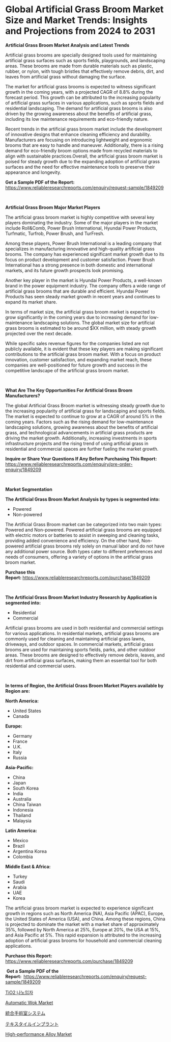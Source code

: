 <p><h1>Global Artificial Grass Broom Market Size and Market Trends: Insights and Projections from 2024 to 2031</h1></p><p><strong>Artificial Grass Broom Market Analysis and Latest Trends</strong></p>
<p><p>Artificial grass brooms are specially designed tools used for maintaining artificial grass surfaces such as sports fields, playgrounds, and landscaping areas. These brooms are made from durable materials such as plastic, rubber, or nylon, with tough bristles that effectively remove debris, dirt, and leaves from artificial grass without damaging the surface.</p><p>The market for artificial grass brooms is expected to witness significant growth in the coming years, with a projected CAGR of 8.8% during the forecast period. This growth can be attributed to the increasing popularity of artificial grass surfaces in various applications, such as sports fields and residential landscaping. The demand for artificial grass brooms is also driven by the growing awareness about the benefits of artificial grass, including its low maintenance requirements and eco-friendly nature.</p><p>Recent trends in the artificial grass broom market include the development of innovative designs that enhance cleaning efficiency and durability. Manufacturers are focusing on introducing lightweight and ergonomic brooms that are easy to handle and maneuver. Additionally, there is a rising demand for eco-friendly broom options made from recycled materials to align with sustainable practices.Overall, the artificial grass broom market is poised for steady growth due to the expanding adoption of artificial grass surfaces and the need for effective maintenance tools to preserve their appearance and longevity.</p></p>
<p><strong>Get a Sample PDF of the Report:&nbsp;</strong> <a href="https://www.reliableresearchreports.com/enquiry/request-sample/1849209">https://www.reliableresearchreports.com/enquiry/request-sample/1849209</a></p>
<p>&nbsp;</p>
<p><strong>Artificial Grass Broom Major Market Players</strong></p>
<p><p>The artificial grass broom market is highly competitive with several key players dominating the industry. Some of the major players in the market include Roll&Comb, Power Brush International, Hyundai Power Products, Turfmatic, Turfrob, Power Brush, and TurFresh.</p><p>Among these players, Power Brush International is a leading company that specializes in manufacturing innovative and high-quality artificial grass brooms. The company has experienced significant market growth due to its focus on product development and customer satisfaction. Power Brush International has a strong presence in both domestic and international markets, and its future growth prospects look promising.</p><p>Another key player in the market is Hyundai Power Products, a well-known brand in the power equipment industry. The company offers a wide range of artificial grass brooms that are durable and efficient. Hyundai Power Products has seen steady market growth in recent years and continues to expand its market share.</p><p>In terms of market size, the artificial grass broom market is expected to grow significantly in the coming years due to increasing demand for low-maintenance landscaping solutions. The global market size for artificial grass brooms is estimated to be around $XX million, with steady growth projected over the next decade.</p><p>While specific sales revenue figures for the companies listed are not publicly available, it is evident that these key players are making significant contributions to the artificial grass broom market. With a focus on product innovation, customer satisfaction, and expanding market reach, these companies are well-positioned for future growth and success in the competitive landscape of the artificial grass broom market.</p></p>
<p>&nbsp;</p>
<p><strong>What Are The Key Opportunities For Artificial Grass Broom Manufacturers?</strong></p>
<p><p>The global Artificial Grass Broom market is witnessing steady growth due to the increasing popularity of artificial grass for landscaping and sports fields. The market is expected to continue to grow at a CAGR of around 5% in the coming years. Factors such as the rising demand for low-maintenance landscaping solutions, growing awareness about the benefits of artificial grass, and technological advancements in artificial grass products are driving the market growth. Additionally, increasing investments in sports infrastructure projects and the rising trend of using artificial grass in residential and commercial spaces are further fueling the market growth.</p></p>
<p><strong>Inquire or Share Your Questions If Any Before Purchasing This Report:</strong> <a href="https://www.reliableresearchreports.com/enquiry/pre-order-enquiry/1849209">https://www.reliableresearchreports.com/enquiry/pre-order-enquiry/1849209</a></p>
<p>&nbsp;</p>
<p><strong>Market Segmentation</strong></p>
<p><strong>The Artificial Grass Broom Market Analysis by types is segmented into:</strong></p>
<p><ul><li>Powered</li><li>Non-powered</li></ul></p>
<p><p>The Artificial Grass Broom market can be categorized into two main types: Powered and Non-powered. Powered artificial grass brooms are equipped with electric motors or batteries to assist in sweeping and cleaning tasks, providing added convenience and efficiency. On the other hand, Non-powered artificial grass brooms rely solely on manual labor and do not have any additional power source. Both types cater to different preferences and needs of consumers, offering a variety of options in the artificial grass broom market.</p></p>
<p><strong>Purchase this Report:&nbsp;</strong><a href="https://www.reliableresearchreports.com/purchase/1849209">https://www.reliableresearchreports.com/purchase/1849209</a></p>
<p>&nbsp;</p>
<p><strong>The Artificial Grass Broom Market Industry Research by Application is segmented into:</strong></p>
<p><ul><li>Residential</li><li>Commercial</li></ul></p>
<p><p>Artificial grass brooms are used in both residential and commercial settings for various applications. In residential markets, artificial grass brooms are commonly used for cleaning and maintaining artificial grass lawns, driveways, and outdoor spaces. In commercial markets, artificial grass brooms are used for maintaining sports fields, parks, and other outdoor areas. These brooms are designed to effectively remove debris, leaves, and dirt from artificial grass surfaces, making them an essential tool for both residential and commercial users.</p></p>
<p>&nbsp;</p>
<p><strong>In terms of Region, the Artificial Grass Broom Market Players available by Region are:</strong></p>
<p>
    <p> <strong> North America: </strong>
        <ul>
            <li>United States</li>
            <li>Canada</li>
        </ul>
        </p> 
    <p> <strong> Europe: </strong>
        <ul>
            <li>Germany</li>
            <li>France</li>
            <li>U.K.</li>
            <li>Italy</li>
            <li>Russia</li>
        </ul>
        </p> 
    <p> <strong> Asia-Pacific: </strong>
        <ul>
            <li>China</li>
            <li>Japan</li>
            <li>South Korea</li>
            <li>India</li>
            <li>Australia</li>
            <li>China Taiwan</li>
            <li>Indonesia</li>
            <li>Thailand</li>
            <li>Malaysia</li>
        </ul>
        </p> 
    <p> <strong> Latin America: </strong>
        <ul>
            <li>Mexico</li>
            <li>Brazil</li>
            <li>Argentina Korea</li>
            <li>Colombia</li>
        </ul>
        </p> 
    <p> <strong> Middle East & Africa: </strong>
        <ul>
            <li>Turkey</li>
            <li>Saudi</li>
            <li>Arabia</li>
            <li>UAE</li>
            <li>Korea</li>
        </ul>
    </p>
    </p>
<p><p>The artificial grass broom market is expected to experience significant growth in regions such as North America (NA), Asia Pacific (APAC), Europe, the United States of America (USA), and China. Among these regions, China is projected to dominate the market with a market share of approximately 35%, followed by North America at 25%, Europe at 20%, the USA at 15%, and Asia Pacific at 5%. This rapid expansion is attributed to the increasing adoption of artificial grass brooms for household and commercial cleaning applications.</p></p>
<p><strong>Purchase this Report: </strong><a href="https://www.reliableresearchreports.com/purchase/1849209">https://www.reliableresearchreports.com/purchase/1849209</a></p>
<p>&nbsp;<strong>Get a Sample PDF of the Report:&nbsp;&nbsp;</strong><a href="https://www.reliableresearchreports.com/enquiry/request-sample/1849209">https://www.reliableresearchreports.com/enquiry/request-sample/1849209</a></p>
<p><strong></strong></p>
<p><p><a href="https://github.com/TrevorKruvalis5678/Market-Research-Report-List-1/blob/main/44555625422.md">TiO2 나노입자</a></p><p><a href="https://github.com/mbisetmhermsr/Market-Research-Report-List-1/blob/main/automatic-wok-market.md">Automatic Wok Market</a></p><p><a href="https://github.com/avwofrml53535/Market-Research-Report-List-1/blob/main/39882745898.md">統合手術室システム</a></p><p><a href="https://github.com/vtbvgl20191192/Market-Research-Report-List-1/blob/main/12519735899.md">テキスタイルインプラント</a></p><p><a href="https://issuu.com/reportprime-2/docs/high-performance-alloy-market-size-2030.pptx">High-performance Alloy Market</a></p></p>